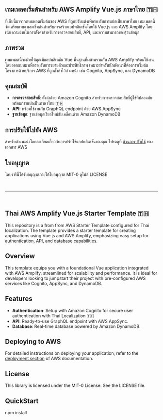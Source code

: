 ## เทมเพลตเริ่มต้นสำหรับ AWS Amplify Vue.js ภาษาไทย 🇹🇭

ที่เก็บนี้มาจากเทมเพลตเริ่มต้นของ AWS ที่ถูกปรับแต่งเพื่อรองรับการแปลเป็นภาษาไทย เทมเพลตนี้จัดเตรียมเทมเพลตเริ่มต้นสำหรับการสร้างแอปพลิเคชันโดยใช้ Vue.js และ AWS Amplify โดยเน้นความง่ายในการตั้งค่าสำหรับการตรวจสอบสิทธิ์, API, และความสามารถของฐานข้อมูล

## ภาพรวม

เทมเพลตนี้จะช่วยให้คุณมีแอปพลิเคชัน Vue พื้นฐานที่ผสานรวมกับ AWS Amplify พร้อมใช้งาน โดยออกแบบมาเพื่อรองรับการขยายตัวและประสิทธิภาพ เหมาะสำหรับนักพัฒนาที่ต้องการเริ่มต้นโครงการด้วยบริการ AWS ที่ถูกตั้งค่าไว้ล่วงหน้า เช่น Cognito, AppSync, และ DynamoDB

## คุณสมบัติ

- **การตรวจสอบสิทธิ์**: ตั้งค่าด้วย Amazon Cognito สำหรับการตรวจสอบสิทธิ์ผู้ใช้ที่ปลอดภัยพร้อมการแปลเป็นภาษาไทย 🇹🇭
- **API**: พร้อมใช้งานกับ GraphQL endpoint ด้วย AWS AppSync
- **ฐานข้อมูล**: ฐานข้อมูลเรียลไทม์ขับเคลื่อนด้วย Amazon DynamoDB

## การปรับใช้ไปยัง AWS

สำหรับคำแนะนำโดยละเอียดเกี่ยวกับการปรับใช้แอปพลิเคชันของคุณ โปรดดูที่ [ส่วนการปรับใช้](https://docs.amplify.aws/vue/start/quickstart/#deploy-a-fullstack-app-to-aws) ของเอกสาร AWS

## ใบอนุญาต

ไลบรารีนี้ได้รับอนุญาตภายใต้ใบอนุญาต MIT-0 ดูไฟล์ LICENSE

&nbsp;


---

&nbsp;




## Thai AWS Amplify Vue.js Starter Template 🇹🇭

This repository is a from from AWS Starter Template configured for Thai localization. The template provides a starter template for creating applications using Vue.js and AWS Amplify, emphasizing easy setup for authentication, API, and database capabilities.

## Overview

This template equips you with a foundational Vue application integrated with AWS Amplify, streamlined for scalability and performance. It is ideal for developers looking to jumpstart their project with pre-configured AWS services like Cognito, AppSync, and DynamoDB.

## Features

- **Authentication**: Setup with Amazon Cognito for secure user authentication with Thai Localization 🇹🇭
- **API**: Ready-to-use GraphQL endpoint with AWS AppSync.
- **Database**: Real-time database powered by Amazon DynamoDB.

## Deploying to AWS

For detailed instructions on deploying your application, refer to the [deployment section](https://docs.amplify.aws/vue/start/quickstart/#deploy-a-fullstack-app-to-aws) of AWS documentation.

## License

This library is licensed under the MIT-0 License. See the LICENSE file.

## QuickStart

npm install
